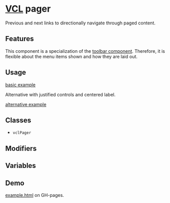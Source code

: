 # [VCL](https://github.com/vcl/vcl/doc) pager

Previous and next links to directionally navigate through paged content.

## Features

This component is a specialization of the
[toolbar component](https://github.com/vcl/toolbar).
Therefore, it is flexible about the menu items shown and how
they are laid out.

## Usage

[basic example](/demo/example-basic.html)

Alternative with justified controls and centered label.

[alternative example](/demo/example-alternative.html)

## Classes

- `vclPager`

## Modifiers

## Variables

## Demo

[example.html](/demo/example.html) on GH-pages.
